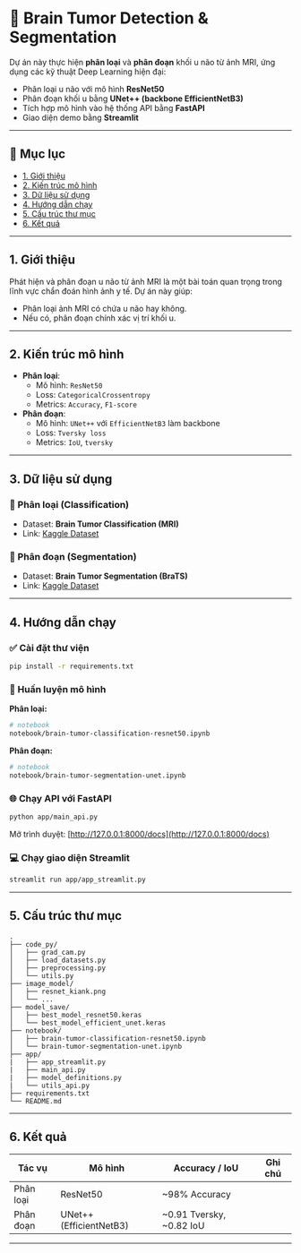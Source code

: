 
# 🧠 Brain Tumor Detection & Segmentation

Dự án này thực hiện **phân loại** và **phân đoạn** khối u não từ ảnh MRI, ứng dụng các kỹ thuật Deep Learning hiện đại:
- Phân loại u não với mô hình **ResNet50**
- Phân đoạn khối u bằng **UNet++ (backbone EfficientNetB3)**
- Tích hợp mô hình vào hệ thống API bằng **FastAPI**
- Giao diện demo bằng **Streamlit**

---

## 📁 Mục lục

- [1. Giới thiệu](#1-giới-thiệu)
- [2. Kiến trúc mô hình](#2-kiến-trúc-mô-hình)
- [3. Dữ liệu sử dụng](#3-dữ-liệu-sử-dụng)
- [4. Hướng dẫn chạy](#4-hướng-dẫn-chạy)
- [5. Cấu trúc thư mục](#5-cấu-trúc-thư-mục)
- [6. Kết quả](#6-kết-quả)

---

## 1. Giới thiệu

Phát hiện và phân đoạn u não từ ảnh MRI là một bài toán quan trọng trong lĩnh vực chẩn đoán hình ảnh y tế. Dự án này giúp:
- Phân loại ảnh MRI có chứa u não hay không.
- Nếu có, phân đoạn chính xác vị trí khối u.

---

## 2. Kiến trúc mô hình

- **Phân loại**:
  - Mô hình: `ResNet50`
  - Loss: `CategoricalCrossentropy`
  - Metrics: `Accuracy`, `F1-score`
- **Phân đoạn**:
  - Mô hình: `UNet++` với `EfficientNetB3` làm backbone
  - Loss: `Tversky loss`
  - Metrics: `IoU`, `tversky`

---

## 3. Dữ liệu sử dụng

### 📂 Phân loại (Classification)
- Dataset: **Brain Tumor Classification (MRI)**
- Link: [Kaggle Dataset](https://www.kaggle.com/datasets/masoudnickparvar/brain-tumor-mri-dataset)

### 📂 Phân đoạn (Segmentation)
- Dataset: **Brain Tumor Segmentation (BraTS)**
- Link: [Kaggle Dataset](https://www.kaggle.com/datasets/anhxunv/brain-turmor-segment-datasets)

---

## 4. Hướng dẫn chạy

### ✅ Cài đặt thư viện
```bash
pip install -r requirements.txt
```

### 🚀 Huấn luyện mô hình
**Phân loại:**
```bash
# notebook
notebook/brain-tumor-classification-resnet50.ipynb
```

**Phân đoạn:**
```bash
# notebook
notebook/brain-tumor-segmentation-unet.ipynb
```

### 🌐 Chạy API với FastAPI
```bash
python app/main_api.py
```

Mở trình duyệt: [http://127.0.0.1:8000/docs](http://127.0.0.1:8000/docs)

### 💻 Chạy giao diện Streamlit
```bash
streamlit run app/app_streamlit.py
```

---

## 5. Cấu trúc thư mục

```
.
├── code_py/
│   ├── grad_cam.py
│   ├── load_datasets.py
│   ├── preprocessing.py
│   └── utils.py
├── image_model/
│   ├── resnet_kiank.png
│   └── ...
├── model_save/
│   ├── best_model_resnet50.keras
│   └── best_model_efficient_unet.keras
├── notebook/
│   ├── brain-tumor-classification-resnet50.ipynb
│   └── brain-tumor-segmentation-unet.ipynb
├── app/
|   ├── app_streamlit.py
|   ├── main_api.py
|   ├── model_definitions.py
|   └── utils_api.py
├── requirements.txt
└── README.md
```

---

## 6. Kết quả

| Tác vụ       | Mô hình               | Accuracy / IoU | Ghi chú |
|--------------|------------------------|----------------|---------|
| Phân loại    | ResNet50               | ~98% Accuracy  |         |
| Phân đoạn    | UNet++ (EfficientNetB3)| ~0.91 Tversky, ~0.82 IoU  |         |

---
